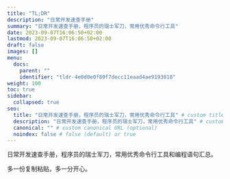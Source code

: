 ```yaml
---
title: "TL;DR"
description: "日常开发速查手册"
summary: "日常开发速查手册，程序员的瑞士军刀，常用优秀命令行工具"
date: 2023-09-07T16:06:50+02:00
lastmod: 2023-09-07T16:06:50+02:00
draft: false
images: []
menu:
  docs:
    parent: ""
    identifier: "tldr-4e0d0e0f89f7decc11eaad4ae9193018"
weight: 100
toc: true
sidebar:
  collapsed: true
seo:
  title: "日常开发速查手册，程序员的瑞士军刀，常用优秀命令行工具" # custom title (optional)
  description: "日常开发速查手册，程序员的瑞士军刀，常用优秀命令行工具" # custom description (recommended)
  canonical: "" # custom canonical URL (optional)
  noindex: false # false (default) or true
---
```


日常开发速查手册，程序员的瑞士军刀，常用优秀命令行工具和编程语句汇总。

多一份复制粘贴，多一分开心。
